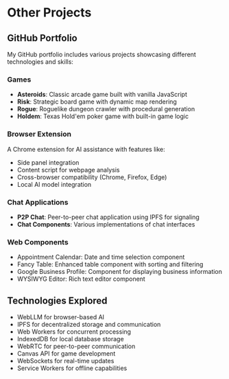 # Other Projects

## GitHub Portfolio
My GitHub portfolio includes various projects showcasing different technologies and skills:

### Games
- **Asteroids**: Classic arcade game built with vanilla JavaScript
- **Risk**: Strategic board game with dynamic map rendering
- **Rogue**: Roguelike dungeon crawler with procedural generation
- **Holdem**: Texas Hold'em poker game with built-in game logic

### Browser Extension
A Chrome extension for AI assistance with features like:
- Side panel integration
- Content script for webpage analysis
- Cross-browser compatibility (Chrome, Firefox, Edge)
- Local AI model integration

### Chat Applications
- **P2P Chat**: Peer-to-peer chat application using IPFS for signaling
- **Chat Components**: Various implementations of chat interfaces

### Web Components
- Appointment Calendar: Date and time selection component 
- Fancy Table: Enhanced table component with sorting and filtering
- Google Business Profile: Component for displaying business information
- WYSIWYG Editor: Rich text editor component

## Technologies Explored
- WebLLM for browser-based AI
- IPFS for decentralized storage and communication
- Web Workers for concurrent processing
- IndexedDB for local database storage
- WebRTC for peer-to-peer communication
- Canvas API for game development
- WebSockets for real-time updates
- Service Workers for offline capabilities